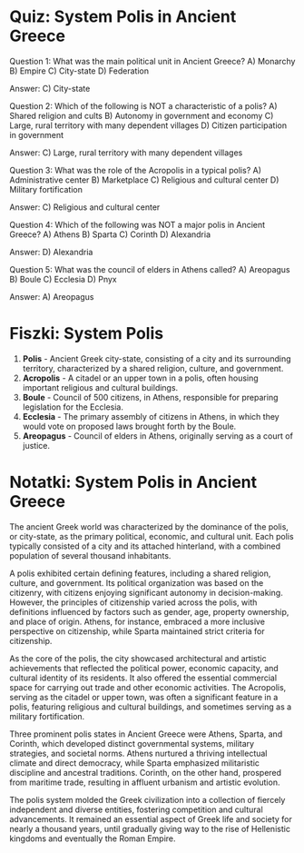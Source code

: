  # Quiz: System Polis in Ancient Greece

Question 1:
What was the main political unit in Ancient Greece?
A) Monarchy
B) Empire
C) City-state
D) Federation

Answer: C) City-state

Question 2:
Which of the following is NOT a characteristic of a polis?
A) Shared religion and cults
B) Autonomy in government and economy
C) Large, rural territory with many dependent villages
D) Citizen participation in government

Answer: C) Large, rural territory with many dependent villages

Question 3:
What was the role of the Acropolis in a typical polis?
A) Administrative center
B) Marketplace
C) Religious and cultural center
D) Military fortification

Answer: C) Religious and cultural center

Question 4:
Which of the following was NOT a major polis in Ancient Greece?
A) Athens
B) Sparta
C) Corinth
D) Alexandria

Answer: D) Alexandria

Question 5:
What was the council of elders in Athens called?
A) Areopagus
B) Boule
C) Ecclesia
D) Pnyx

Answer: A) Areopagus

# Fiszki: System Polis

1. **Polis** - Ancient Greek city-state, consisting of a city and its surrounding territory, characterized by a shared religion, culture, and government.
2. **Acropolis** - A citadel or an upper town in a polis, often housing important religious and cultural buildings.
3. **Boule** - Council of 500 citizens, in Athens, responsible for preparing legislation for the Ecclesia.
4. **Ecclesia** - The primary assembly of citizens in Athens, in which they would vote on proposed laws brought forth by the Boule.
5. **Areopagus** - Council of elders in Athens, originally serving as a court of justice.

# Notatki: System Polis in Ancient Greece

The ancient Greek world was characterized by the dominance of the polis, or city-state, as the primary political, economic, and cultural unit. Each polis typically consisted of a city and its attached hinterland, with a combined population of several thousand inhabitants.

A polis exhibited certain defining features, including a shared religion, culture, and government. Its political organization was based on the citizenry, with citizens enjoying significant autonomy in decision-making. However, the principles of citizenship varied across the polis, with definitions influenced by factors such as gender, age, property ownership, and place of origin. Athens, for instance, embraced a more inclusive perspective on citizenship, while Sparta maintained strict criteria for citizenship.

As the core of the polis, the city showcased architectural and artistic achievements that reflected the political power, economic capacity, and cultural identity of its residents. It also offered the essential commercial space for carrying out trade and other economic activities. The Acropolis, serving as the citadel or upper town, was often a significant feature in a polis, featuring religious and cultural buildings, and sometimes serving as a military fortification.

Three prominent polis states in Ancient Greece were Athens, Sparta, and Corinth, which developed distinct governmental systems, military strategies, and societal norms. Athens nurtured a thriving intellectual climate and direct democracy, while Sparta emphasized militaristic discipline and ancestral traditions. Corinth, on the other hand, prospered from maritime trade, resulting in affluent urbanism and artistic evolution.

The polis system molded the Greek civilization into a collection of fiercely independent and diverse entities, fostering competition and cultural advancements. It remained an essential aspect of Greek life and society for nearly a thousand years, until gradually giving way to the rise of Hellenistic kingdoms and eventually the Roman Empire.